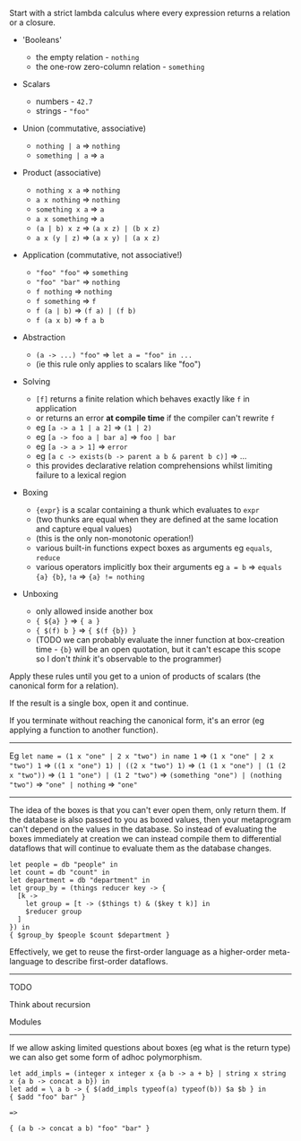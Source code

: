 Start with a strict lambda calculus where every expression returns a relation or a closure.

* 'Booleans'
  * the empty relation - `nothing`
  * the one-row zero-column relation - `something`

* Scalars
  * numbers - `42.7`
  * strings - `"foo"`

* Union (commutative, associative)
  * `nothing | a` => `nothing`
  * `something | a` => `a`

* Product (associative)
  * `nothing x a` => `nothing`
  * `a x nothing` => `nothing`
  * `something x a` => `a`
  * `a x something` => `a`
  * `(a | b) x z` => `(a x z) | (b x z)`
  * `a x (y | z)` => `(a x y) | (a x z)`

* Application (commutative, not associative!)
  * `"foo" "foo"` => `something`
  * `"foo" "bar"` => `nothing`
  * `f nothing` => `nothing`
  * `f something` => `f`
  * `f (a | b)` => `(f a) | (f b)`
  * `f (a x b)` => `f a b`

* Abstraction
  * `(a -> ...) "foo"` => `let a = "foo" in ...`
  * (ie this rule only applies to scalars like "foo")

* Solving
  * `[f]` returns a finite relation which behaves exactly like `f` in application
  * or returns an error __at compile time__ if the compiler can't rewrite `f`
  * eg `[a -> a 1 | a 2]` => `(1 | 2)`
  * eg `[a -> foo a | bar a]` => `foo | bar`
  * eg `[a -> a > 1]` => `error`
  * eg `[a c -> exists(b -> parent a b & parent b c)]` => ...
  * this provides declarative relation comprehensions whilst limiting failure to a lexical region

* Boxing
  * `{expr}` is a scalar containing a thunk which evaluates to `expr`
  * (two thunks are equal when they are defined at the same location and capture equal values)
  * (this is the only non-monotonic operation!)
  * various built-in functions expect boxes as arguments eg `equals`, `reduce`
  * various operators implicitly box their arguments eg `a = b` => `equals {a} {b}`, `!a` => `{a} != nothing`

* Unboxing
  * only allowed inside another box
  * `{ ${a} }` => `{ a }`
  * `{ $(f) b }` => `{ $(f {b}) }`
  * (TODO we can probably evaluate the inner function at box-creation time - `{b}` will be an open quotation, but it can't escape this scope so I don't _think_ it's observable to the programmer)

Apply these rules until you get to a union of products of scalars (the canonical form for a relation).

If the result is a single box, open it and continue.

If you terminate without reaching the canonical form, it's an error (eg applying a function to another function).

---

Eg `let name = (1 x "one" | 2 x "two") in name 1`
=> `(1 x "one" | 2 x "two") 1`
=> `((1 x "one") 1) | ((2 x "two") 1)`
=> `(1 (1 x "one") | (1 (2 x "two"))`
=> `(1 1 "one") | (1 2 "two")`
=> `(something "one") | (nothing "two")`
=> `"one" | nothing`
=> `"one"`

---

The idea of the boxes is that you can't ever open them, only return them. If the database is also passed to you as boxed values, then your metaprogram can't depend on the values in the database. So instead of evaluating the boxes immediately at creation we can instead compile them to differential dataflows that will continue to evaluate them as the database changes.

```
let people = db "people" in
let count = db "count" in
let department = db "department" in
let group_by = (things reducer key -> {
  [k ->
    let group = [t -> ($things t) & ($key t k)] in
    $reducer group
  ]
}) in
{ $group_by $people $count $department }
```

Effectively, we get to reuse the first-order language as a higher-order meta-language to describe first-order dataflows.

---

TODO

Think about recursion

Modules

---

If we allow asking limited questions about boxes (eg what is the return type) we can also get some form of adhoc polymorphism.

```
let add_impls = (integer x integer x {a b -> a + b} | string x string x {a b -> concat a b}) in
let add = \ a b -> { $(add_impls typeof(a) typeof(b)) $a $b } in
{ $add "foo" bar" }

=>

{ (a b -> concat a b) "foo" "bar" }
```
